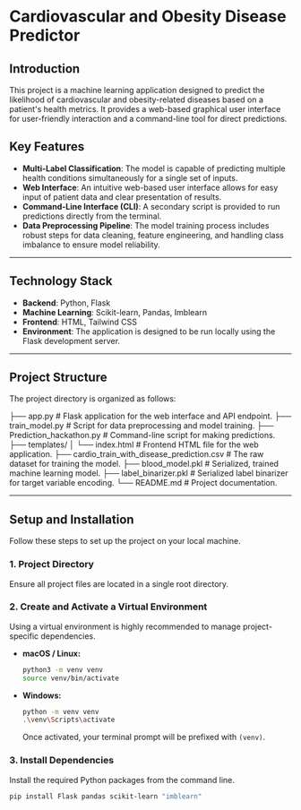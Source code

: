 # Cardiovascular and Obesity Disease Predictor

## Introduction

This project is a machine learning application designed to predict the likelihood of cardiovascular and obesity-related diseases based on a patient's health metrics. It provides a web-based graphical user interface for user-friendly interaction and a command-line tool for direct predictions.

## Key Features

* **Multi-Label Classification**: The model is capable of predicting multiple health conditions simultaneously for a single set of inputs.
* **Web Interface**: An intuitive web-based user interface allows for easy input of patient data and clear presentation of results.
* **Command-Line Interface (CLI)**: A secondary script is provided to run predictions directly from the terminal.
* **Data Preprocessing Pipeline**: The model training process includes robust steps for data cleaning, feature engineering, and handling class imbalance to ensure model reliability.

---

## Technology Stack

* **Backend**: Python, Flask
* **Machine Learning**: Scikit-learn, Pandas, Imblearn
* **Frontend**: HTML, Tailwind CSS
* **Environment**: The application is designed to be run locally using the Flask development server.

---

## Project Structure

The project directory is organized as follows:

├── app.py                       # Flask application for the web interface and API endpoint.
├── train_model.py               # Script for data preprocessing and model training.
├── Prediction_hackathon.py      # Command-line script for making predictions.
├── templates/
│   └── index.html               # Frontend HTML file for the web application.
├── cardio_train_with_disease_prediction.csv # The raw dataset for training the model.
├── blood_model.pkl              # Serialized, trained machine learning model.
├── label_binarizer.pkl          # Serialized label binarizer for target variable encoding.
└── README.md                    # Project documentation.

---

## Setup and Installation

Follow these steps to set up the project on your local machine.

### 1. Project Directory

Ensure all project files are located in a single root directory.

### 2. Create and Activate a Virtual Environment

Using a virtual environment is highly recommended to manage project-specific dependencies.

* **macOS / Linux:**
    ```bash
    python3 -m venv venv
    source venv/bin/activate
    ```

* **Windows:**
    ```bash
    python -m venv venv
    .\venv\Scripts\activate
    ```
    Once activated, your terminal prompt will be prefixed with `(venv)`.

### 3. Install Dependencies

Install the required Python packages from the command line.

```bash
pip install Flask pandas scikit-learn "imblearn"



